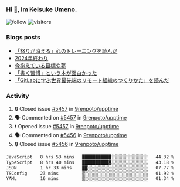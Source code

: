 ### Hi 👋, Im Keisuke Umeno.

<!--
**9renpoto/9renpoto** is a ✨ _special_ ✨ repository because its `README.md` (this file) appears on your GitHub profile.

Here are some ideas to get you started:

- 🔭 I’m currently working on ...
- 🌱 I’m currently learning ...
- 👯 I’m looking to collaborate on ...
- 🤔 I’m looking for help with ...
- 💬 Ask me about ...
- 📫 How to reach me: ...
- 😄 Pronouns: ...
- ⚡ Fun fact: ...
-->

![follow](https://img.shields.io/github/followers/9renpoto?label=Follow&style=social)
![visitors](https://komarev.com/ghpvc/?username=9renpoto&label=Profile%20views&color=0e75b6&style=flat)

### Blogs posts

<!-- BLOG-POST-LIST:START -->
- [「怒りが消える」心のトレーニングを読んだ](https://9renpoto.win/entry/2025/02/01/anger-management)
- [2024年終わり](https://9renpoto.win/entry/2024/12/31/2024-end)
- [今抱えている目標や夢](https://9renpoto.win/entry/2024/12/02/objective)
- [「書く習慣」という本が面白かった](https://9renpoto.win/entry/2024/11/11/leave_a_feeling_sad)
- [「GitLabに学ぶ世界最先端のリモート組織のつくりかた」を読んだ](https://9renpoto.win/entry/2024/09/10/remote_organization)
<!-- BLOG-POST-LIST:END -->

### Activity

<!--START_SECTION:activity-->
1. 🔒 Closed issue [#5457](https://github.com/9renpoto/upptime/issues/5457) in [9renpoto/upptime](https://github.com/9renpoto/upptime)
2. 🗣 Commented on [#5457](https://github.com/9renpoto/upptime/issues/5457#issuecomment-2661287880) in [9renpoto/upptime](https://github.com/9renpoto/upptime)
3. ❗ Opened issue [#5457](https://github.com/9renpoto/upptime/issues/5457) in [9renpoto/upptime](https://github.com/9renpoto/upptime)
4. 🗣 Commented on [#5456](https://github.com/9renpoto/upptime/issues/5456#issuecomment-2661274639) in [9renpoto/upptime](https://github.com/9renpoto/upptime)
5. 🔒 Closed issue [#5456](https://github.com/9renpoto/upptime/issues/5456) in [9renpoto/upptime](https://github.com/9renpoto/upptime)
<!--END_SECTION:activity-->

<!--START_SECTION:waka-->

```txt
JavaScript   8 hrs 53 mins   ███████████░░░░░░░░░░░░░░   44.32 %
TypeScript   8 hrs 40 mins   ██████████▓░░░░░░░░░░░░░░   43.18 %
JSON         1 hr 33 mins    ██░░░░░░░░░░░░░░░░░░░░░░░   07.77 %
TSConfig     23 mins         ▒░░░░░░░░░░░░░░░░░░░░░░░░   01.92 %
YAML         16 mins         ▒░░░░░░░░░░░░░░░░░░░░░░░░   01.34 %
```

<!--END_SECTION:waka-->
